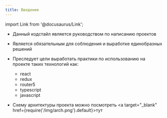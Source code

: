 ```yaml
---
title: Введение
---
```


import Link from '@docusaurus/Link';


- Данный кодстайл является руководством по написанию проектов
- Является обязательным для соблюдения и выработке единобразных решений
- Преcледует цели выработать практики по использованию на проекте таких технологий как:
    - react
    - redux 
    - router5
    - typescript
    - javascript

- Схему архитектуры проекта можно посмотреть <a target="\_blank" href={require('/img/arch.png').default}>тут</a>







